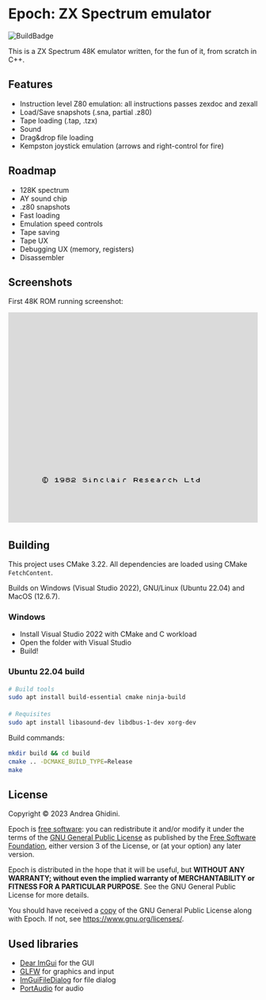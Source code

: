 # Epoch: ZX Spectrum emulator

![BuildBadge](https://github.com/ghidosoft/epoch/actions/workflows/build.yml/badge.svg)

This is a ZX Spectrum 48K emulator written, for the fun of it, from scratch in C++.

## Features
- Instruction level Z80 emulation: all instructions passes zexdoc and zexall
- Load/Save snapshots (.sna, partial .z80)
- Tape loading (.tap, .tzx)
- Sound
- Drag&drop file loading
- Kempston joystick emulation (arrows and right-control for fire)

## Roadmap
- 128K spectrum
- AY sound chip
- .z80 snapshots
- Fast loading
- Emulation speed controls
- Tape saving
- Tape UX
- Debugging UX (memory, registers)
- Disassembler

## Screenshots

First 48K ROM running screenshot:

![ZX Spectrum 48K](docs/images/zx48k_main.png)

## Building

This project uses CMake 3.22. All dependencies are loaded using CMake `FetchContent`.

Builds on Windows (Visual Studio 2022), GNU/Linux (Ubuntu 22.04) and MacOS (12.6.7).

### Windows

* Install Visual Studio 2022 with CMake and C workload
* Open the folder with Visual Studio
* Build!

### Ubuntu 22.04 build

```bash
# Build tools
sudo apt install build-essential cmake ninja-build

# Requisites
sudo apt install libasound-dev libdbus-1-dev xorg-dev
```

Build commands:

```bash
mkdir build && cd build
cmake .. -DCMAKE_BUILD_TYPE=Release
make
```

## License
Copyright &copy; 2023 Andrea Ghidini.

Epoch is [free software](https://www.gnu.org/philosophy/free-sw.html): you can redistribute it and/or modify
it under the terms of the [GNU General Public License](https://www.gnu.org/licenses/gpl-3.0.html) as published by
the [Free Software Foundation](https://www.fsf.org), either version 3 of the License, or
(at your option) any later version.

Epoch is distributed in the hope that it will be useful, but **WITHOUT ANY WARRANTY; without even the implied warranty of MERCHANTABILITY or FITNESS FOR A PARTICULAR PURPOSE**.
See the GNU General Public License for more details.

You should have received a [copy](LICENSE) of the GNU General Public License along with Epoch.
If not, see https://www.gnu.org/licenses/.

## Used libraries
* [Dear ImGui](https://github.com/ocornut/imgui) for the GUI
* [GLFW](https://www.glfw.org/) for graphics and input
* [ImGuiFileDialog](https://github.com/aiekick/ImGuiFileDialog) for file dialog
* [PortAudio](http://www.portaudio.com/) for audio
